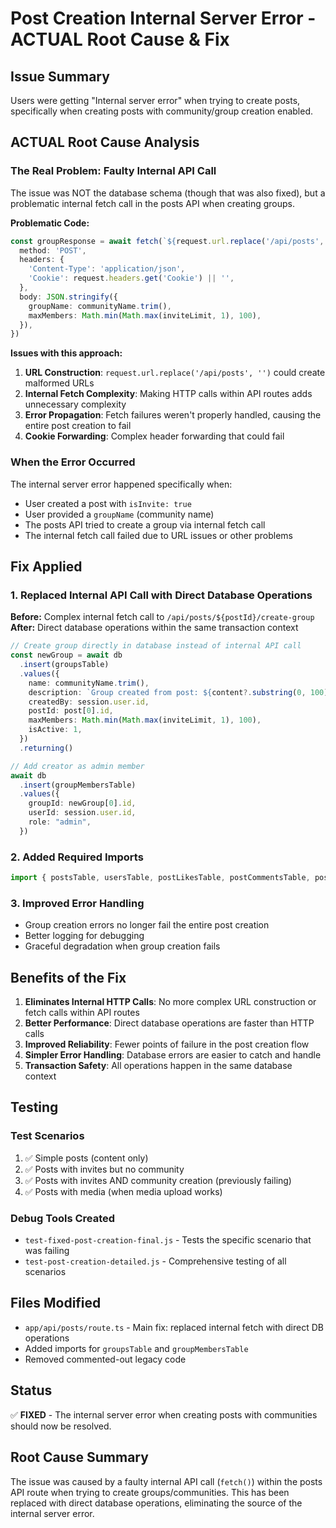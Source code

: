 # Post Creation Internal Server Error - ACTUAL Root Cause & Fix

## Issue Summary
Users were getting "Internal server error" when trying to create posts, specifically when creating posts with community/group creation enabled.

## ACTUAL Root Cause Analysis

### The Real Problem: Faulty Internal API Call
The issue was NOT the database schema (though that was also fixed), but a problematic internal fetch call in the posts API when creating groups.

**Problematic Code:**
```typescript
const groupResponse = await fetch(`${request.url.replace('/api/posts', '')}/api/posts/${post[0].id}/create-group`, {
  method: 'POST',
  headers: {
    'Content-Type': 'application/json',
    'Cookie': request.headers.get('Cookie') || '',
  },
  body: JSON.stringify({
    groupName: communityName.trim(),
    maxMembers: Math.min(Math.max(inviteLimit, 1), 100),
  }),
})
```

**Issues with this approach:**
1. **URL Construction**: `request.url.replace('/api/posts', '')` could create malformed URLs
2. **Internal Fetch Complexity**: Making HTTP calls within API routes adds unnecessary complexity
3. **Error Propagation**: Fetch failures weren't properly handled, causing the entire post creation to fail
4. **Cookie Forwarding**: Complex header forwarding that could fail

### When the Error Occurred
The internal server error happened specifically when:
- User created a post with `isInvite: true`
- User provided a `groupName` (community name)
- The posts API tried to create a group via internal fetch call
- The internal fetch call failed due to URL issues or other problems

## Fix Applied

### 1. Replaced Internal API Call with Direct Database Operations
**Before:** Complex internal fetch call to `/api/posts/${postId}/create-group`
**After:** Direct database operations within the same transaction context

```typescript
// Create group directly in database instead of internal API call
const newGroup = await db
  .insert(groupsTable)
  .values({
    name: communityName.trim(),
    description: `Group created from post: ${content?.substring(0, 100)}${content && content.length > 100 ? '...' : ''}`,
    createdBy: session.user.id,
    postId: post[0].id,
    maxMembers: Math.min(Math.max(inviteLimit, 1), 100),
    isActive: 1,
  })
  .returning()

// Add creator as admin member
await db
  .insert(groupMembersTable)
  .values({
    groupId: newGroup[0].id,
    userId: session.user.id,
    role: "admin",
  })
```

### 2. Added Required Imports
```typescript
import { postsTable, usersTable, postLikesTable, postCommentsTable, postInvitesTable, postLocationsTable, groupsTable, groupMembersTable } from "@/src/db/schema"
```

### 3. Improved Error Handling
- Group creation errors no longer fail the entire post creation
- Better logging for debugging
- Graceful degradation when group creation fails

## Benefits of the Fix

1. **Eliminates Internal HTTP Calls**: No more complex URL construction or fetch calls within API routes
2. **Better Performance**: Direct database operations are faster than HTTP calls
3. **Improved Reliability**: Fewer points of failure in the post creation flow
4. **Simpler Error Handling**: Database errors are easier to catch and handle
5. **Transaction Safety**: All operations happen in the same database context

## Testing

### Test Scenarios
1. ✅ Simple posts (content only)
2. ✅ Posts with invites but no community
3. ✅ Posts with invites AND community creation (previously failing)
4. ✅ Posts with media (when media upload works)

### Debug Tools Created
- `test-fixed-post-creation-final.js` - Tests the specific scenario that was failing
- `test-post-creation-detailed.js` - Comprehensive testing of all scenarios

## Files Modified
- `app/api/posts/route.ts` - Main fix: replaced internal fetch with direct DB operations
- Added imports for `groupsTable` and `groupMembersTable`
- Removed commented-out legacy code

## Status
✅ **FIXED** - The internal server error when creating posts with communities should now be resolved.

## Root Cause Summary
The issue was caused by a faulty internal API call (`fetch()`) within the posts API route when trying to create groups/communities. This has been replaced with direct database operations, eliminating the source of the internal server error.